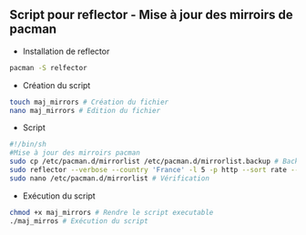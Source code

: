 ## Script pour reflector - Mise à jour des mirroirs de pacman

* Installation de reflector
```bash
pacman -S relfector
```

* Création du script
```bash
touch maj_mirrors # Création du fichier
nano maj_mirrors # Edition du fichier
```

* Script
```bash
#!/bin/sh
#Mise à jour des mirroirs pacman
sudo cp /etc/pacman.d/mirrorlist /etc/pacman.d/mirrorlist.backup # Backup
sudo reflector --verbose --country 'France' -l 5 -p http --sort rate --save /etc/pacman.d/mirrorlist # Tri
sudo nano /etc/pacman.d/mirrorlist # Vérification
```

* Exécution du script
```bash
chmod +x maj_mirrors # Rendre le script executable
./maj_mirros # Exécution du script